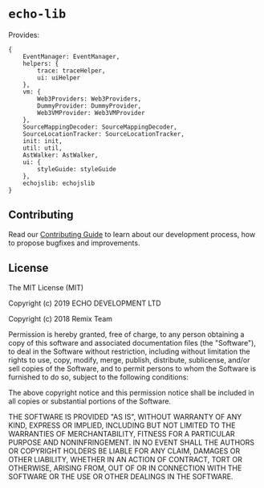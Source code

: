 # `echo-lib`

Provides:

    {
        EventManager: EventManager,
        helpers: {
            trace: traceHelper,
            ui: uiHelper
        },
        vm: {
            Web3Providers: Web3Providers,
            DummyProvider: DummyProvider,
            Web3VMProvider: Web3VMProvider
        },
        SourceMappingDecoder: SourceMappingDecoder,
        SourceLocationTracker: SourceLocationTracker,
        init: init,
        util: util,
        AstWalker: AstWalker,
        ui: {
            styleGuide: styleGuide
        },
		echojslib: echojslib
    }


## Contributing

Read our [Contributing Guide](CONTRIBUTING.md) to learn about our development process, how to propose bugfixes and improvements.

## License

The MIT License (MIT)

Copyright (c) 2019 ECHO DEVELOPMENT LTD

Copyright (c) 2018 Remix Team

Permission is hereby granted, free of charge, to any person obtaining a copy
of this software and associated documentation files (the "Software"), to deal
in the Software without restriction, including without limitation the rights
to use, copy, modify, merge, publish, distribute, sublicense, and/or sell
copies of the Software, and to permit persons to whom the Software is
furnished to do so, subject to the following conditions:

The above copyright notice and this permission notice shall be included in all
copies or substantial portions of the Software.

THE SOFTWARE IS PROVIDED "AS IS", WITHOUT WARRANTY OF ANY KIND, EXPRESS OR
IMPLIED, INCLUDING BUT NOT LIMITED TO THE WARRANTIES OF MERCHANTABILITY,
FITNESS FOR A PARTICULAR PURPOSE AND NONINFRINGEMENT. IN NO EVENT SHALL THE
AUTHORS OR COPYRIGHT HOLDERS BE LIABLE FOR ANY CLAIM, DAMAGES OR OTHER
LIABILITY, WHETHER IN AN ACTION OF CONTRACT, TORT OR OTHERWISE, ARISING FROM,
OUT OF OR IN CONNECTION WITH THE SOFTWARE OR THE USE OR OTHER DEALINGS IN THE
SOFTWARE.